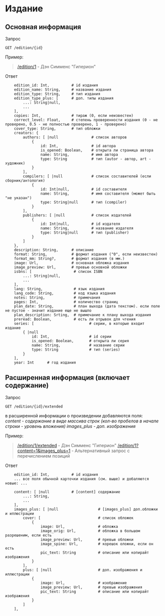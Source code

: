 # Издание

## Основная информация
Запрос
```
GET /edition/{id}
```
Пример:
> [/edition/1](https://api.fantlab.ru/edition/1) - Дэн Симменс "Гиперион"


Ответ
```
    edition_id: Int,          # id издания
    edition_name: String,     # название издания
    edition_type: String,     # тип издания
    edition_type_plus: [      # доп. типы издания
        ...: String|null,
        ...
    ],
    copies: Int,              # тираж (0, если неизвестен)
    correct_level: Float,     # степень проверенности издания (0 - не проверено, 0.5 - не полностью проверено, 1 - проверено)
    cover_type: String,       # тип обложки
    creators: {
        authors: [ |null               # список авторов
            {
                id: Int,               # id автора
                is_opened: Boolean,    # открыта ли страница автора
                name: String,          # имя автора
                type: String           # тип (autor - автор, art - художник)
            }
        ],
        compilers: [ |null             # список составителей (если сборник/антология)
            {
                id: Int|null,          # id составителя
                name: String,          # имя составителя (может быть "не указан")
                type: String|null      # тип (compiler)
            }
        ],
        publishers: [ |null            # список издателей
            {
                id: Int|null,          # id издателя
                name: String,          # название издателя
                type: String|null      # тип (publisher)
            }
        ]
    },
    description: String,      # описание
    format: String,           # формат издания ("0", если неизвестен)
    format_mm: String?,       # формат издания (в мм.)
    image: Url,               # основная обложка издания
    image_preview: Url,       # превью основной обложки
    isbns: [                   # список ISBN
        ...: String|null,
        ...
    ],
    lang: String,              # язык издания
    lang_code: String,         # код языка издания
    notes: String,             # примечания
    pages: Int,                # количество страниц
    plan_date: String,         # план выхода (дата текстом). если поле не пустое - значит издание еще не вышло
    plan_description: Srting,  # примечание к плану выхода издания
    preread: Boolean,          # есть ли отрывок для чтения
    series: [                         # серии, в которые входит издание
        { |null
            id: Int,                  # id серии
            is_opened: Boolean,       # открыта ли серия
            name: String,             # название серии
            type: String              # тип (series)
        }
    ],
    year: Int      # год издания
```


## Расширенная информация (включает содержание)
Запрос
```
GET /edition/{id}/extended
```
в расширенной информации о произведении добавляются поля:  
*content - содержание в виде массива строк (кол-во пробелов в начале строки - уровень вложения)
images_plus - доп. изображения*

Пример:
> [/edition/1/extended](https://api.fantlab.ru/edition/1/extended) - Дэн Симменс "Гиперион"
> [/edition/1?content=1&images_plus=1](https://api.fantlab.ru/edition/1?content=1&images_plus=1) - Альтернативный запрос с перечислением позиций


Ответ
```
    edition_id: Int,          # id издания
    ... все поля обычной карточки издания (см. выше) и добаляются новые: ...

    content: [ |null          # [content] содержание
        ...: String,
        ...
    ],
    images_plus: [ |null                  # [images_plus] доп.обложки и иллюстрации
        cover: [                          # список обложек
            {
                image: Url,               # обложка
                image_orig: Url,          # обложка в большом разрешеним, если есть
                image_preview: Url,       # превью обложки
                image_spine: Url,         # корешок оложки, если он есть
                pic_text: String          # описание или копирайт изображения
            }
        ],
        plus: [ |null                     # доп. изображения и иллюстрации
            {
                image: Url,               # изображение
                image_preview: Url,       # превью изображения
                pic_text: String          # описание или копирайт изображения
            }
        ]
    ],
```

